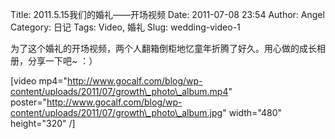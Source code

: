 Title: 2011.5.15我们的婚礼——开场视频
Date: 2011-07-08 23:54
Author: Angel
Category: 日记
Tags: Video, 婚礼
Slug: wedding-video-1

为了这个婚礼的开场视频，两个人翻箱倒柜地忆童年折腾了好久。用心做的成长相册，分享一下吧\~
：）

[video
mp4="http://www.gocalf.com/blog/wp-content/uploads/2011/07/growth\_photo\_album.mp4"
poster="http://www.gocalf.com/blog/wp-content/uploads/2011/07/growth\_photo\_album.jpg"
width="480" height="320" /]
